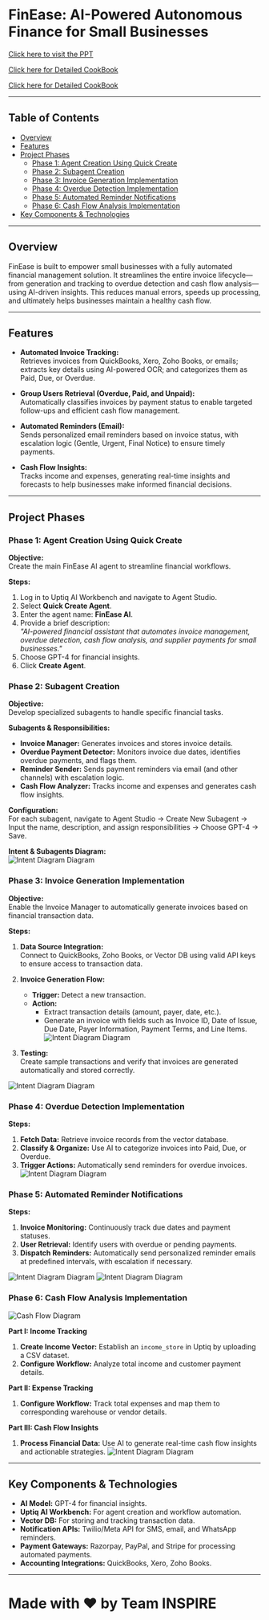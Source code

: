 # FinEase: AI-Powered Autonomous Finance for Small Businesses


[Click here to visit the PPT](https://docs.google.com/presentation/d/1kdvpIaiRnVifQ3Nvl5Q3nInlcn0sYws7eab0fMHVgyc/edit?usp=sharing) 

[Click here for Detailed CookBook](https://docs.google.com/document/d/1RhQwJh2QUuCay4XJHj5Ikxv_0KUC-otH1cIRfd6ZkrA/edit?usp=sharing) 

[Click here for Detailed CookBook](https://youtu.be/uTIHtUJe8ek?si=74zsqRvp2ipaCqKi) 

---

## Table of Contents

- [Overview](#overview)
- [Features](#features)
- [Project Phases](#project-phases)
  - [Phase 1: Agent Creation Using Quick Create](#phase-1-agent-creation-using-quick-create)
  - [Phase 2: Subagent Creation](#phase-2-subagent-creation)
  - [Phase 3: Invoice Generation Implementation](#phase-3-invoice-generation-implementation)
  - [Phase 4: Overdue Detection Implementation](#phase-4-overdue-detection-implementation)
  - [Phase 5: Automated Reminder Notifications](#phase-5-automated-reminder-notifications)
  - [Phase 6: Cash Flow Analysis Implementation](#phase-6-cash-flow-analysis-implementation)
- [Key Components & Technologies](#key-components--technologies)

---

## Overview

FinEase is built to empower small businesses with a fully automated financial management solution. It streamlines the entire invoice lifecycle—from generation and tracking to overdue detection and cash flow analysis—using AI-driven insights. This reduces manual errors, speeds up processing, and ultimately helps businesses maintain a healthy cash flow.

---

## Features

- **Automated Invoice Tracking:**  
  Retrieves invoices from QuickBooks, Xero, Zoho Books, or emails; extracts key details using AI-powered OCR; and categorizes them as Paid, Due, or Overdue.

- **Group Users Retrieval (Overdue, Paid, and Unpaid):**  
  Automatically classifies invoices by payment status to enable targeted follow-ups and efficient cash flow management.

- **Automated Reminders (Email):**  
  Sends personalized email reminders based on invoice status, with escalation logic (Gentle, Urgent, Final Notice) to ensure timely payments.

- **Cash Flow Insights:**  
  Tracks income and expenses, generating real-time insights and forecasts to help businesses make informed financial decisions.

---

## Project Phases

### Phase 1: Agent Creation Using Quick Create

**Objective:**  
Create the main FinEase AI agent to streamline financial workflows.

**Steps:**
1. Log in to Uptiq AI Workbench and navigate to Agent Studio.
2. Select **Quick Create Agent**.
3. Enter the agent name: **FinEase AI**.
4. Provide a brief description:  
   *"AI-powered financial assistant that automates invoice management, overdue detection, cash flow analysis, and supplier payments for small businesses."*
5. Choose GPT-4 for financial insights.
6. Click **Create Agent**.

### Phase 2: Subagent Creation

**Objective:**  
Develop specialized subagents to handle specific financial tasks.

**Subagents & Responsibilities:**
- **Invoice Manager:** Generates invoices and stores invoice details.
- **Overdue Payment Detector:** Monitors invoice due dates, identifies overdue payments, and flags them.
- **Reminder Sender:** Sends payment reminders via email (and other channels) with escalation logic.
- **Cash Flow Analyzer:** Tracks income and expenses and generates cash flow insights.

**Configuration:**  
For each subagent, navigate to Agent Studio → Create New Subagent → Input the name, description, and assign responsibilities → Choose GPT-4 → Save.

**Intent & Subagents Diagram:**  
![Intent Diagram Diagram](images/IntentDiagram.png)


### Phase 3: Invoice Generation Implementation

**Objective:**  
Enable the Invoice Manager to automatically generate invoices based on financial transaction data.

**Steps:**
1. **Data Source Integration:**  
   Connect to QuickBooks, Zoho Books, or Vector DB using valid API keys to ensure access to transaction data.
2. **Invoice Generation Flow:**
   - **Trigger:** Detect a new transaction.
   - **Action:**  
     - Extract transaction details (amount, payer, date, etc.).
     - Generate an invoice with fields such as Invoice ID, Date of Issue, Due Date, Payer Information, Payment Terms, and Line Items.
![Intent Diagram Diagram](images/generateInvoice.png)

4. **Testing:**  
   Create sample transactions and verify that invoices are generated automatically and stored correctly.

![Intent Diagram Diagram](images/image12.png)


### Phase 4: Overdue Detection Implementation

**Steps:**
1. **Fetch Data:** Retrieve invoice records from the vector database.
2. **Classify & Organize:** Use AI to categorize invoices into Paid, Due, or Overdue.
3. **Trigger Actions:** Automatically send reminders for overdue invoices.
![Intent Diagram Diagram](images/image14.png)


### Phase 5: Automated Reminder Notifications

**Steps:**
1. **Invoice Monitoring:** Continuously track due dates and payment statuses.
2. **User Retrieval:** Identify users with overdue or pending payments.
3. **Dispatch Reminders:** Automatically send personalized reminder emails at predefined intervals, with escalation if necessary.

![Intent Diagram Diagram](images/RemainderFlow.png)
![Intent Diagram Diagram](images/Notify.png)


### Phase 6: Cash Flow Analysis Implementation

![Cash Flow Diagram](images/CashFlow.png)

**Part I: Income Tracking**
1. **Create Income Vector:** Establish an `income_store` in Uptiq by uploading a CSV dataset.
2. **Configure Workflow:** Analyze total income and customer payment details.

**Part II: Expense Tracking**
1. **Configure Workflow:** Track total expenses and map them to corresponding warehouse or vendor details.

**Part III: Cash Flow Insights**
1. **Process Financial Data:** Use AI to generate real-time cash flow insights and actionable strategies.
![Intent Diagram Diagram](images/CashFlowInsights.png)

---

## Key Components & Technologies

- **AI Model:** GPT-4 for financial insights.
- **Uptiq AI Workbench:** For agent creation and workflow automation.
- **Vector DB:** For storing and tracking transaction data.
- **Notification APIs:** Twilio/Meta API for SMS, email, and WhatsApp reminders.
- **Payment Gateways:** Razorpay, PayPal, and Stripe for processing automated payments.
- **Accounting Integrations:** QuickBooks, Xero, Zoho Books.

---

# Made with ❤️ by Team INSPIRE

